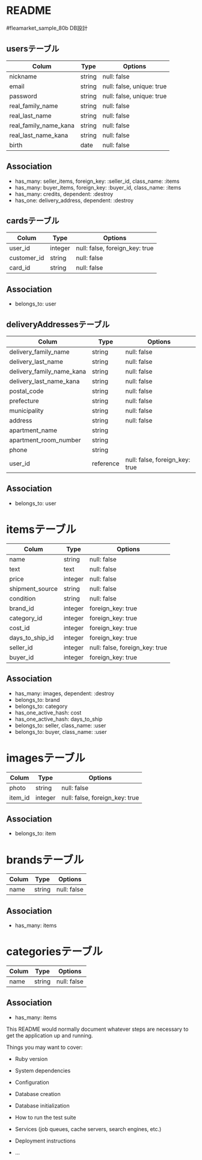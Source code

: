 # README

#fleamarket_sample_80b DB設計

## usersテーブル

|Colum|Type|Options|
|------|----|------|
|nickname|string|null: false|
|email|string|null: false, unique: true|
|password|string|null: false, unique: true|
|real_family_name|string|null: false|
|real_last_name|string|null: false|
|real_family_name_kana|string|null: false|
|real_last_name_kana|string|null: false|
|birth|date|null: false|
## Association
- has_many: seller_items, foreign_key: :seller_id, class_name: :items
- has_many: buyer_items, foreign_key: :buyer_id, class_name: :items
- has_many: credits, dependent: :destroy
- has_one: delivery_address, dependent: :destroy


## cardsテーブル

|Colum|Type|Options|
|------|----|------|
|user_id|integer|null: false, foreign_key: true|
|customer_id|string|null: false|
|card_id|string|null: false|
## Association
- belongs_to: user


## deliveryAddressesテーブル

|Colum|Type|Options|
|------|----|------|
|delivery_family_name|string|null: false|
|delivery_last_name|string|null: false|
|delivery_family_name_kana|string|null: false|
|delivery_last_name_kana|string|null: false|
|postal_code|string|null: false|
|prefecture|string|null: false|
|municipality|string|null: false|
|address|string|null: false|
|apartment_name|string||
|apartment_room_number|string||
|phone|string||
|user_id|reference|null: false, foreign_key: true|
## Association
- belongs_to: user


# itemsテーブル

|Colum|Type|Options|
|------|----|------|
|name|string|null: false|
|text|text|null: false|
|price|integer|null: false|
|shipment_source|string|null: false|
|condition|string|null: false|
|brand_id|integer|foreign_key: true|
|category_id|integer|foreign_key: true|
|cost_id|integer|foreign_key: true|
|days_to_ship_id|integer|foreign_key: true|
|seller_id|integer|null: false, foreign_key: true|
|buyer_id|integer|foreign_key: true|
## Association
- has_many: images, dependent: :destroy
- belongs_to: brand
- belongs_to: category
- has_one_active_hash: cost
- has_one_active_hash: days_to_ship
- belongs_to: seller, class_name: :user
- belongs_to: buyer, class_name: :user


# imagesテーブル

|Colum|Type|Options|
|------|----|------|
|photo|string|null: false|
|item_id|integer|null: false, foreign_key: true|
## Association
- belongs_to: item


# brandsテーブル
<!-- not update table -->
|Colum|Type|Options|
|------|----|------|
|name|string|null: false|
## Association
- has_many: items


# categoriesテーブル
<!-- not update table -->
|Colum|Type|Options|
|------|----|------|
|name|string|null: false|
## Association
- has_many: items



This README would normally document whatever steps are necessary to get the
application up and running.

Things you may want to cover:

* Ruby version

* System dependencies

* Configuration

* Database creation

* Database initialization

* How to run the test suite

* Services (job queues, cache servers, search engines, etc.)

* Deployment instructions

* ...